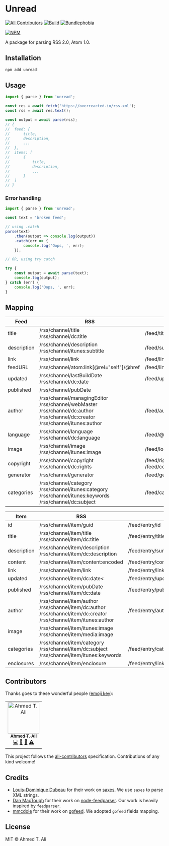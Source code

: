 # Unread

[![All Contributors](https://img.shields.io/badge/all_contributors-1-orange.svg?style=flat-square)](#contributors) [![Build](https://img.shields.io/travis/z0al/unread.svg)](https://travis-ci.org/z0al/unread) [![Bundlephobia](https://img.shields.io/bundlephobia/minzip/unread.svg)](https://bundlephobia.com/result?p=unread)

[![NPM](https://nodei.co/npm/unread.png?downloads=true&downloadRank=true&stars=true)](https://nodei.co/npm/unread/)

A package for parsing RSS 2.0, Atom 1.0.

## Installation

```sh
npm add unread
```

## Usage

```javascript
import { parse } from 'unread';

const res = await fetch('https://overreacted.io/rss.xml');
const rss = await res.text();

const output = await parse(rss);
// {
// 	feed: {
// 		title,
// 		description,
// 		...
// 	},
// 	items: [
// 		{
// 			title,
// 			description,
// 			...
// 		}
// 	]
// }
```

### Error handling

```javascript
import { parse } from 'unread';

const text = 'broken feed';

// using .catch
parse(text)
	.then(output => console.log(output))
	.catch(err => {
		console.log('Oops, ', err);
	});

// OR, using try catch

try {
	const output = await parse(text);
	console.log(output);
} catch (err) {
	console.log('Oops, ', err);
}
```

## Mapping

| Feed        | RSS                                                                                                                                      | Atom                               |
| ----------- | ---------------------------------------------------------------------------------------------------------------------------------------- | ---------------------------------- |
| title       | /rss/channel/title<br>/rss/channel/dc:title                                                                                              | /feed/title                        |
| description | /rss/channel/description<br>/rss/channel/itunes:subtitle                                                                                 | /feed/subtitle                     |
| link        | /rss/channel/link                                                                                                                        | /feed/link[@rel=”alternate”]/@href |
| feedURL     | /rss/channel/atom:link[@rel="self"]/@href                                                                                                | /feed/link[@rel="self"]/@href      |
| updated     | /rss/channel/lastBuildDate<br>/rss/channel/dc:date                                                                                       | /feed/updated                      |
| published   | /rss/channel/pubDate                                                                                                                     |                                    |
| author      | /rss/channel/managingEditor<br>/rss/channel/webMaster<br>/rss/channel/dc:author<br>/rss/channel/dc:creator<br>/rss/channel/itunes:author | /feed/author                       |
| language    | /rss/channel/language<br>/rss/channel/dc:language                                                                                        | /feed/@xml:lang                    |
| image       | /rss/channel/image<br>/rss/channel/itunes:image                                                                                          | /feed/logo                         |
| copyright   | /rss/channel/copyright<br>/rss/channel/dc:rights                                                                                         | /feed/rights<br>/feed/copyright    |
| generator   | /rss/channel/generator                                                                                                                   | /feed/generator                    |
| categories  | /rss/channel/category<br>/rss/channel/itunes:category<br>/rss/channel/itunes:keywords<br>/rss/channel/dc:subject                         | /feed/category                     |

| Item        | RSS                                                                                                                        | Atom                                     |
| ----------- | -------------------------------------------------------------------------------------------------------------------------- | ---------------------------------------- |
| id          | /rss/channel/item/guid                                                                                                     | /feed/entry/id                           |
| title       | /rss/channel/item/title<br>/rss/channel/item/dc:title                                                                      | /feed/entry/title                        |
| description | /rss/channel/item/description<br>/rss/channel/item/dc:description                                                          | /feed/entry/summary                      |
| content     | /rss/channel/item/content:encoded                                                                                          | /feed/entry/content                      |
| link        | /rss/channel/item/link                                                                                                     | /feed/entry/link[@rel=”alternate”]/@href |
| updated     | /rss/channel/item/dc:date<                                                                                                 | /feed/entry/updated                      |
| published   | /rss/channel/item/pubDate<br>/rss/channel/item/dc:date                                                                     | /feed/entry/published                    |
| author      | /rss/channel/item/author<br>/rss/channel/item/dc:author<br>/rss/channel/item/dc:creator<br>/rss/channel/item/itunes:author | /feed/entry/author                       |
| image       | /rss/channel/item/itunes:image<br>/rss/channel/item/media:image                                                            |                                          |
| categories  | /rss/channel/item/category<br>/rss/channel/item/dc:subject<br>/rss/channel/item/itunes:keywords                            | /feed/entry/category                     |
| enclosures  | /rss/channel/item/enclosure                                                                                                | /feed/entry/link[@rel=”enclosure”]       |

## Contributors

Thanks goes to these wonderful people ([emoji key](https://allcontributors.org/docs/en/emoji-key)):

<!-- ALL-CONTRIBUTORS-LIST:START - Do not remove or modify this section -->
<!-- prettier-ignore -->
<table><tr><td align="center"><a href="https://ahmed.sd"><img src="https://avatars1.githubusercontent.com/u/12673605?v=4" width="100px;" alt="Ahmed T. Ali"/><br /><sub><b>Ahmed T. Ali</b></sub></a><br /><a href="https://github.com/Ahmed T. Ali/unread/commits?author=z0al" title="Code">💻</a> <a href="https://github.com/Ahmed T. Ali/unread/commits?author=z0al" title="Documentation">📖</a> <a href="#maintenance-z0al" title="Maintenance">🚧</a> <a href="https://github.com/Ahmed T. Ali/unread/commits?author=z0al" title="Tests">⚠️</a></td></tr></table>

<!-- ALL-CONTRIBUTORS-LIST:END -->

This project follows the [all-contributors](https://github.com/all-contributors/all-contributors) specification. Contributions of any kind welcome!

## Credits

- [Louis-Dominique Dubeau](https://github.com/lddubeau) for their work on [saxes](https://github.com/lddubeau/saxes). We use `saxes` to parse XML strings.
- [Dan MacTough](https://github.com/danmactough) for their work on [node-feedparser](https://github.com/danmactough/node-feedparser). Our work is heavily inspired by `feedparser`.
- [mmcdole](https://github.com/mmcdole) for their work on [gofeed](https://github.com/mmcdole/gofeed). We adopted `gofeed` fields mapping.

## License

MIT © Ahmed T. Ali
